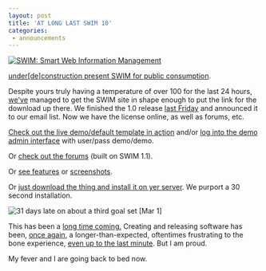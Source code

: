 ```yaml
---
layout: post
title: 'AT LONG LAST SWIM 10'
categories:
 - announcements
---
```


<a href="http://underde.com/swim"><img src="http://www.integrationresearch.org/images/swim_graphic_2005_03.png" alt="SWIM: Smart Web Information Management" />




under[de]construction present SWIM for public consumption</a>.




Despite yours truly having a temperature of over 100 for the last 24 hours, <a href="http://underde.com">we've</a> managed to get the SWIM site in shape enough to put the link for the download up there. We finished the 1.0 release <a href="http://danielsjourney.com/blog/index.php?file=2005_04.xml&id=31232534">last Friday</a> and announced it to our email list. Now we have the license online, as well as forums, etc.




<a href="http://demo.underde.com/">Check out the live demo/default template in action</a> and/or <a href="http://demo.underde.com/swim/">log into the demo admin interface</a> with user/pass demo/demo.




Or <a href="http://underde.com/swim/forum/">check out the forums</a> (built on SWIM 1.1).




Or <a href="http://underde.com/swim/features/">see features</a> or <a href="http://underde.com/swim/screenshots/">screenshots</a>.




Or <a href="http://underde.com/swim/download/">just download the thing and install it on yer server</a>. We purport a 30 second installation.




<img src="http://danielsjourney.com/blog/files/2005/04/SWIM_31_days_late.png" alt="31 days late on about a third goal set [Mar 1]" />




This has been a <a href="http://integrationresearch.org/node/view/41" title="Had you seen what I was about to release back then, you would know that the wait has been well worth it. That product worked. This product rocks.">long time coming.</a> Creating and releasing software has been, <a href="http://integrationresearch.org/taxonomy/page/or/60" title="Smart Commons and Smart Commons Collection">once again</a>, a longer-than-expected, oftentimes frustrating to the bone experience, <a href="http://danielsjourney.com/blog/index.php?file=2005_03.xml&id=30112501">even up to the last minute</a>. But I am proud.




My fever and I are going back to bed now.